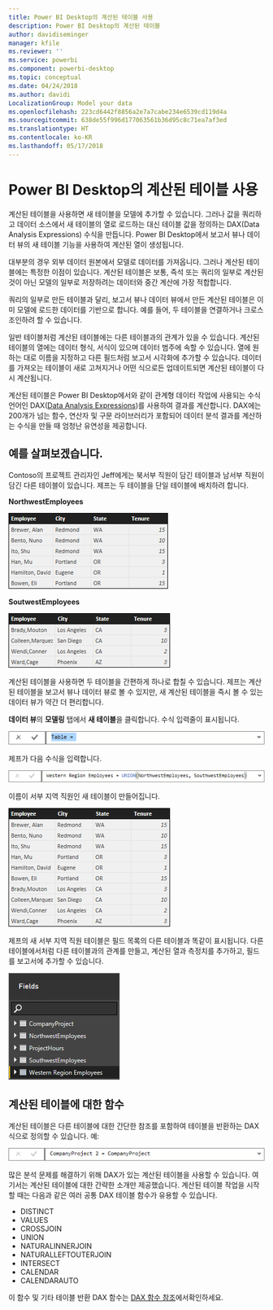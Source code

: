 ```yaml
---
title: Power BI Desktop의 계산된 테이블 사용
description: Power BI Desktop의 계산된 테이블
author: davidiseminger
manager: kfile
ms.reviewer: ''
ms.service: powerbi
ms.component: powerbi-desktop
ms.topic: conceptual
ms.date: 04/24/2018
ms.author: davidi
LocalizationGroup: Model your data
ms.openlocfilehash: 223cd6442f8856a2e7a7cabe234e6539cd119d4a
ms.sourcegitcommit: 638de55f996d177063561b36d95c8c71ea7af3ed
ms.translationtype: HT
ms.contentlocale: ko-KR
ms.lasthandoff: 05/17/2018
---
```

# <a name="using-calculated-tables-in-power-bi-desktop"></a>Power BI Desktop의 계산된 테이블 사용
계산된 테이블을 사용하면 새 테이블을 모델에 추가할 수 있습니다. 그러나 값을 쿼리하고 데이터 소스에서 새 테이블의 열로 로드하는 대신 테이블 값을 정의하는 DAX(Data Analysis Expressions) 수식을 만듭니다. Power BI Desktop에서 보고서 뷰나 데이터 뷰의 새 테이블 기능을 사용하여 계산된 열이 생성됩니다.

대부분의 경우 외부 데이터 원본에서 모델로 데이터를 가져옵니다. 그러나 계산된 테이블에는 특정한 이점이 있습니다. 계산된 테이블은 보통, 즉석 또는 쿼리의 일부로 계산된 것이 아닌 모델의 일부로 저장하려는 데이터와 중간 계산에 가장 적합합니다.

쿼리의 일부로 만든 테이블과 달리, 보고서 뷰나 데이터 뷰에서 만든 계산된 테이블은 이미 모델에 로드한 데이터를 기반으로 합니다. 예를 들어, 두 테이블을 연결하거나 크로스 조인하려 할 수 있습니다.

일반 테이블처럼 계산된 테이블에는 다른 테이블과의 관계가 있을 수 있습니다. 계산된 테이블의 열에는 데이터 형식, 서식이 있으며 데이터 범주에 속할 수 있습니다. 열에 원하는 대로 이름을 지정하고 다른 필드처럼 보고서 시각화에 추가할 수 있습니다.  데이터를 가져오는 테이블이 새로 고쳐지거나 어떤 식으로든 업데이트되면 계산된 테이블이 다시 계산됩니다.

계산된 테이블은 Power BI Desktop에서와 같이 관계형 데이터 작업에 사용되는 수식 언어인 DAX([Data Analysis Expressions](https://msdn.microsoft.com/library/gg413422.aspx))를 사용하여 결과를 계산합니다. DAX에는 200개가 넘는 함수, 연산자 및 구문 라이브러리가 포함되어 데이터 분석 결과를 계산하는 수식을 만들 때 엄청난 유연성을 제공합니다.

## <a name="lets-look-at-an-example"></a>예를 살펴보겠습니다.
Contoso의 프로젝트 관리자인 Jeff에게는 북서부 직원이 담긴 테이블과 남서부 직원이 담긴 다른 테이블이 있습니다. 제프는 두 테이블을 단일 테이블에 배치하려 합니다.

**NorthwestEmployees**

 ![](media/desktop-calculated-tables/calctables_nwempl.png)

**SoutwestEmployees**

 ![](media/desktop-calculated-tables/calctables_swempl.png)

계산된 테이블을 사용하면 두 테이블을 간편하게 하나로 합칠 수 있습니다. 제프는 계산된 테이블을 보고서 뷰나 데이터 뷰로 볼 수 있지만, 새 계산된 테이블을 즉시 볼 수 있는 데이터 뷰가 약간 더 편리합니다.

**데이터 뷰**의 **모델링** 탭에서 **새 테이블**을 클릭합니다. 수식 입력줄이 표시됩니다.

 ![](media/desktop-calculated-tables/calctables_formulabarempty.png)

제프가 다음 수식을 입력합니다.

 ![](media/desktop-calculated-tables/calctables_formulabarformula.png)

이름이 서부 지역 직원인 새 테이블이 만들어집니다.

 ![](media/desktop-calculated-tables/calctables_westregionempl.png)

제프의 새 서부 지역 직원 테이블은 필드 목록의 다른 테이블과 똑같이 표시됩니다. 다른 테이블에서처럼 다른 테이블과의 관계를 만들고, 계산된 열과 측정치를 추가하고, 필드를 보고서에 추가할 수 있습니다.

 ![](media/desktop-calculated-tables/calctables_fieldlist.png)

## <a name="functions-for-calculated-tables"></a>계산된 테이블에 대한 함수
계산된 테이블은 다른 테이블에 대한 간단한 참조를 포함하여 테이블을 반환하는 DAX 식으로 정의할 수 있습니다. 예:

 ![](media/desktop-calculated-tables/calctables_formulabarsimpleformula.png)

많은 분석 문제를 해결하기 위해 DAX가 있는 계산된 테이블을 사용할 수 있습니다. 여기서는 계산된 테이블에 대한 간략한 소개만 제공했습니다. 계산된 테이블 작업을 시작할 때는 다음과 같은 여러 공통 DAX 테이블 함수가 유용할 수 있습니다.

* DISTINCT
* VALUES
* CROSSJOIN
* UNION
* NATURALINNERJOIN
* NATURALLEFTOUTERJOIN
* INTERSECT
* CALENDAR
* CALENDARAUTO

이 함수 및 기타 테이블 반환 DAX 함수는 [DAX 함수 참조](https://msdn.microsoft.com/ee634396.aspx)에서확인하세요.

